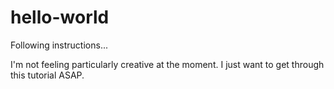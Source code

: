 # hello-world
Following instructions...

I'm not feeling particularly creative at the moment. I just want to get through this tutorial ASAP. 
